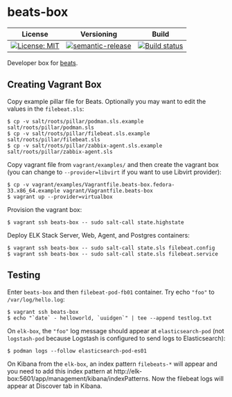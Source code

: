 # beats-box

| License | Versioning | Build |
| ------- | ---------- | ----- |
| [![License: MIT](https://img.shields.io/badge/License-MIT-yellow.svg)](https://opensource.org/licenses/MIT) | [![semantic-release](https://img.shields.io/badge/%20%20%F0%9F%93%A6%F0%9F%9A%80-semantic--release-e10079.svg)](https://github.com/semantic-release/semantic-release) | [![Build status](https://ci.appveyor.com/api/projects/status/mdu398j33qsf71ap/branch/master?svg=true)](https://ci.appveyor.com/project/nikAizuddin/beats-box/branch/master) |

Developer box for [beats](https://github.com/elastic/beats).


## Creating Vagrant Box

Copy example pillar file for Beats. Optionally you may want to edit the values in the `filebeat.sls`:
```
$ cp -v salt/roots/pillar/podman.sls.example salt/roots/pillar/podman.sls
$ cp -v salt/roots/pillar/filebeat.sls.example salt/roots/pillar/filebeat.sls
$ cp -v salt/roots/pillar/zabbix-agent.sls.example salt/roots/pillar/zabbix-agent.sls
```

Copy vagrant file from `vagrant/examples/` and then create the vagrant box (you can change to `--provider=libvirt` if you want to use Libvirt provider):
```
$ cp -v vagrant/examples/Vagrantfile.beats-box.fedora-33.x86_64.example vagrant/Vagrantfile.beats-box
$ vagrant up --provider=virtualbox
```

Provision the vagrant box:
```
$ vagrant ssh beats-box -- sudo salt-call state.highstate
```

Deploy ELK Stack Server, Web, Agent, and Postgres containers:
```
$ vagrant ssh beats-box -- sudo salt-call state.sls filebeat.config
$ vagrant ssh beats-box -- sudo salt-call state.sls filebeat.service
```


## Testing

Enter `beats-box` and then `filebeat-pod-fb01` container. Try echo `"foo"` to `/var/log/hello.log`:
```
$ vagrant ssh beats-box
$ echo "`date` - helloworld, `uuidgen`" | tee --append testlog.txt
```

On `elk-box`, the `"foo"` log message should appear at `elasticsearch-pod` (not `logstash-pod` because Logstash is configured to send logs to Elasticsearch):
```
$ podman logs --follow elasticsearch-pod-es01
```

On Kibana from the `elk-box`, an index pattern `filebeats-*` will appear and you need to add this index pattern at http://elk-box:5601/app/management/kibana/indexPatterns. Now the filebeat logs will appear at Discover tab in Kibana.
